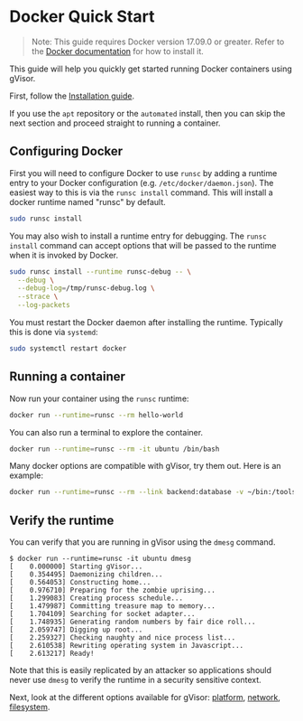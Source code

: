 # Docker Quick Start

> Note: This guide requires Docker version 17.09.0 or greater. Refer to the
> [Docker documentation][docker] for how to install it.

This guide will help you quickly get started running Docker containers using
gVisor.

First, follow the [Installation guide][install].

If you use the `apt` repository or the `automated` install, then you can skip
the next section and proceed straight to running a container.

## Configuring Docker

First you will need to configure Docker to use `runsc` by adding a runtime entry
to your Docker configuration (e.g. `/etc/docker/daemon.json`). The easiest way
to this is via the `runsc install` command. This will install a docker runtime
named "runsc" by default.

```bash
sudo runsc install
```

You may also wish to install a runtime entry for debugging. The `runsc install`
command can accept options that will be passed to the runtime when it is invoked
by Docker.

```bash
sudo runsc install --runtime runsc-debug -- \
  --debug \
  --debug-log=/tmp/runsc-debug.log \
  --strace \
  --log-packets
```

You must restart the Docker daemon after installing the runtime. Typically this
is done via `systemd`:

```bash
sudo systemctl restart docker
```

## Running a container

Now run your container using the `runsc` runtime:

```bash
docker run --runtime=runsc --rm hello-world
```

You can also run a terminal to explore the container.

```bash
docker run --runtime=runsc --rm -it ubuntu /bin/bash
```

Many docker options are compatible with gVisor, try them out. Here is an
example:

```bash
docker run --runtime=runsc --rm --link backend:database -v ~/bin:/tools:ro -p 8080:80 --cpus=0.5 -it busybox telnet towel.blinkenlights.nl
```

## Verify the runtime

You can verify that you are running in gVisor using the `dmesg` command.

```text
$ docker run --runtime=runsc -it ubuntu dmesg
[    0.000000] Starting gVisor...
[    0.354495] Daemonizing children...
[    0.564053] Constructing home...
[    0.976710] Preparing for the zombie uprising...
[    1.299083] Creating process schedule...
[    1.479987] Committing treasure map to memory...
[    1.704109] Searching for socket adapter...
[    1.748935] Generating random numbers by fair dice roll...
[    2.059747] Digging up root...
[    2.259327] Checking naughty and nice process list...
[    2.610538] Rewriting operating system in Javascript...
[    2.613217] Ready!
```

Note that this is easily replicated by an attacker so applications should never
use `dmesg` to verify the runtime in a security sensitive context.

Next, look at the different options available for gVisor: [platform][platforms],
[network][networking], [filesystem][filesystem].

[docker]: https://docs.docker.com/install/
[storage-driver]: https://docs.docker.com/engine/reference/commandline/dockerd/#daemon-storage-driver
[install]: /docs/user_guide/install/
[filesystem]: /docs/user_guide/filesystem/
[networking]: /docs/user_guide/networking/
[platforms]: /docs/user_guide/platforms/

